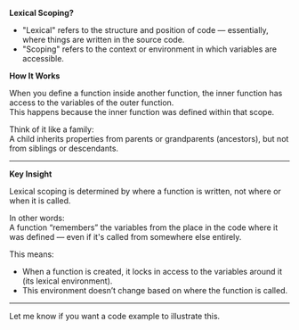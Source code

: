 **Lexical Scoping?**
- "Lexical" refers to the structure and position of code — essentially, where things are written in the source code.
- "Scoping" refers to the context or environment in which variables are accessible.

**How It Works**

When you define a function inside another function, the inner function has access to the variables of the outer function.  
This happens because the inner function was defined within that scope.

Think of it like a family:  
A child inherits properties from parents or grandparents (ancestors), but not from siblings or descendants.

---

**Key Insight**

Lexical scoping is determined by where a function is written, not where or when it is called.

In other words:  
A function “remembers” the variables from the place in the code where it was defined — even if it's called from somewhere else entirely.

This means:
- When a function is created, it locks in access to the variables around it (its lexical environment).
- This environment doesn’t change based on where the function is called.

---

Let me know if you want a code example to illustrate this.